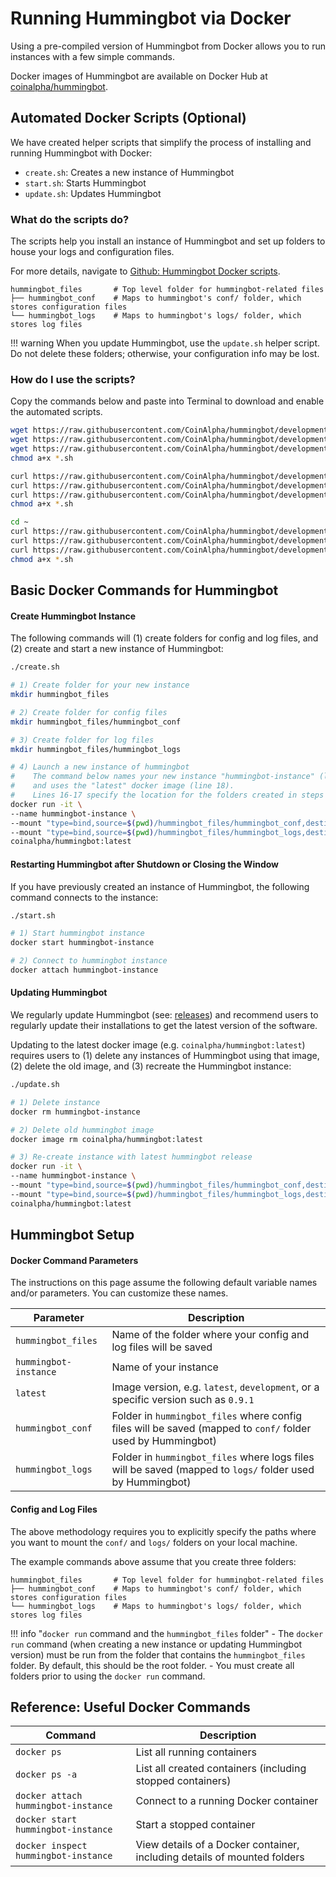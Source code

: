 # Running Hummingbot via Docker

Using a pre-compiled version of Hummingbot from Docker allows you to run instances with a few simple commands.

Docker images of Hummingbot are available on Docker Hub at [coinalpha/hummingbot](https://hub.docker.com/r/coinalpha/hummingbot).

## Automated Docker Scripts (Optional)

We have created helper scripts that simplify the process of installing and running Hummingbot with Docker:

* `create.sh`: Creates a new instance of Hummingbot
* `start.sh`: Starts Hummingbot
* `update.sh`: Updates Hummingbot

### What do the scripts do?

The scripts help you install an instance of Hummingbot and set up folders to house your logs and configuration files.

For more details, navigate to [Github: Hummingbot Docker scripts](https://github.com/CoinAlpha/hummingbot/tree/development/installation/docker-commands).

```
hummingbot_files       # Top level folder for hummingbot-related files
├── hummingbot_conf    # Maps to hummingbot's conf/ folder, which stores configuration files
└── hummingbot_logs    # Maps to hummingbot's logs/ folder, which stores log files
```

!!! warning
    When you update Hummingbot, use the `update.sh` helper script. Do not delete these folders; otherwise, your configuration info may be lost.

### How do I use the scripts?

Copy the commands below and paste into Terminal to download and enable the automated scripts.

```bash tab="Linux"
wget https://raw.githubusercontent.com/CoinAlpha/hummingbot/development/installation/docker-commands/create.sh
wget https://raw.githubusercontent.com/CoinAlpha/hummingbot/development/installation/docker-commands/start.sh
wget https://raw.githubusercontent.com/CoinAlpha/hummingbot/development/installation/docker-commands/update.sh
chmod a+x *.sh
```

```bash tab="MacOS"
curl https://raw.githubusercontent.com/CoinAlpha/hummingbot/development/installation/docker-commands/create.sh -o create.sh
curl https://raw.githubusercontent.com/CoinAlpha/hummingbot/development/installation/docker-commands/start.sh -o start.sh
curl https://raw.githubusercontent.com/CoinAlpha/hummingbot/development/installation/docker-commands/update.sh -o update.sh
chmod a+x *.sh
```

```bash tab="Windows (Docker Toolbox)"
cd ~
curl https://raw.githubusercontent.com/CoinAlpha/hummingbot/development/installation/docker-commands/create.sh -o create.sh
curl https://raw.githubusercontent.com/CoinAlpha/hummingbot/development/installation/docker-commands/start.sh -o start.sh
curl https://raw.githubusercontent.com/CoinAlpha/hummingbot/development/installation/docker-commands/update.sh -o update.sh
chmod a+x *.sh
```

## Basic Docker Commands for Hummingbot

#### Create Hummingbot Instance

The following commands will (1) create folders for config and log files, and (2) create and start a new instance of Hummingbot:

```bash tab="Script"
./create.sh
```

```bash tab="Detailed Commands"
# 1) Create folder for your new instance
mkdir hummingbot_files

# 2) Create folder for config files
mkdir hummingbot_files/hummingbot_conf

# 3) Create folder for log files
mkdir hummingbot_files/hummingbot_logs

# 4) Launch a new instance of hummingbot
#    The command below names your new instance "hummingbot-instance" (line 15)
#    and uses the "latest" docker image (line 18).
#    Lines 16-17 specify the location for the folders created in steps 2 and 3.
docker run -it \
--name hummingbot-instance \
--mount "type=bind,source=$(pwd)/hummingbot_files/hummingbot_conf,destination=/conf/" \
--mount "type=bind,source=$(pwd)/hummingbot_files/hummingbot_logs,destination=/logs/" \
coinalpha/hummingbot:latest
```

#### Restarting Hummingbot after Shutdown or Closing the Window

If you have previously created an instance of Hummingbot, the following command connects to the instance:

```bash tab="Script"
./start.sh
```

```bash tab="Detailed Commands"
# 1) Start hummingbot instance
docker start hummingbot-instance

# 2) Connect to hummingbot instance
docker attach hummingbot-instance
```

#### Updating Hummingbot

We regularly update Hummingbot (see: [releases](/release-notes/)) and recommend users to regularly update their installations to get the latest version of the software.  

Updating to the latest docker image (e.g. `coinalpha/hummingbot:latest`) requires users to (1) delete any instances of Hummingbot using that image, (2) delete the old image, and (3) recreate the Hummingbot instance:

```bash tab="Script"
./update.sh
```

```bash tab="Detailed Commands"
# 1) Delete instance
docker rm hummingbot-instance

# 2) Delete old hummingbot image
docker image rm coinalpha/hummingbot:latest

# 3) Re-create instance with latest hummingbot release
docker run -it \
--name hummingbot-instance \
--mount "type=bind,source=$(pwd)/hummingbot_files/hummingbot_conf,destination=/conf/" \
--mount "type=bind,source=$(pwd)/hummingbot_files/hummingbot_logs,destination=/logs/" \
coinalpha/hummingbot:latest
```


## Hummingbot Setup

#### Docker Command Parameters

The instructions on this page assume the following default variable names and/or parameters.  You can customize these names.

Parameter | Description
---|---
`hummingbot_files` | Name of the folder where your config and log files will be saved
`hummingbot-instance` | Name of your instance
`latest` | Image version, e.g. `latest`, `development`, or a specific version such as `0.9.1`
`hummingbot_conf` | Folder in `hummingbot_files` where config files will be saved (mapped to `conf/` folder used by Hummingbot)
`hummingbot_logs` | Folder in `hummingbot_files` where logs files will be saved (mapped to `logs/` folder used by Hummingbot)

#### Config and Log Files

The above methodology requires you to explicitly specify the paths where you want to mount the `conf/` and `logs/` folders on your local machine.

The example commands above assume that you create three folders:

```
hummingbot_files       # Top level folder for hummingbot-related files
├── hummingbot_conf    # Maps to hummingbot's conf/ folder, which stores configuration files
└── hummingbot_logs    # Maps to hummingbot's logs/ folder, which stores log files
```

!!! info "`docker run` command and the `hummingbot_files` folder"
    - The `docker run` command (when creating a new instance or updating Hummingbot version) must be run from the folder that contains the `hummingbot_files` folder. By default, this should be the root folder.
    - You must create all folders prior to using the `docker run` command.

## Reference: Useful Docker Commands

Command | Description
---|---
`docker ps` | List all running containers
`docker ps -a` | List all created containers (including stopped containers)
`docker attach hummingbot-instance` | Connect to a running Docker container
`docker start hummingbot-instance` | Start a stopped container
`docker inspect hummingbot-instance` | View details of a Docker container, including details of mounted folders